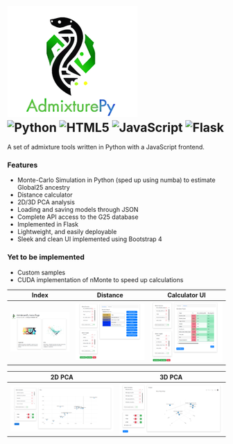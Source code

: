 # <img src="logo-square-full-no-padding.png" width="300" height="256" /> <br> ![Python](https://img.shields.io/badge/python-3670A0?style=for-the-badge&logo=python&logoColor=ffdd54) ![HTML5](https://img.shields.io/badge/html5-%23E34F26.svg?style=for-the-badge&logo=html5&logoColor=white) ![JavaScript](https://img.shields.io/badge/javascript-%23323330.svg?style=for-the-badge&logo=javascript&logoColor=%23F7DF1E) ![Flask](https://img.shields.io/badge/flask-%23000.svg?style=for-the-badge&logo=flask&logoColor=white)


A set of admixture tools written in Python with a JavaScript frontend.

### Features

* Monte-Carlo Simulation in Python (sped up using numba) to estimate Global25 ancestry
* Distance calculator
* 2D/3D PCA analysis
* Loading and saving models through JSON
* Complete API access to the G25 database
* Implemented in Flask
* Lightweight, and easily deployable
* Sleek and clean UI implemented using Bootstrap 4

### Yet to be implemented

* Custom samples
* CUDA implementation of nMonte to speed up calculations



| Index | Distance | Calculator UI |
| ----- | -------- | ------------- |
| ![](doc/img/scshot-index.png) | ![](doc/img/scshot-distance.png) | ![](doc/img/scshot-calculator.png) | 

| 2D PCA  | 3D PCA |
| ------- | ------ | 
| ![](doc/img/scshot-pca.png) | ![](doc/img/schot-pca3d.png) | 